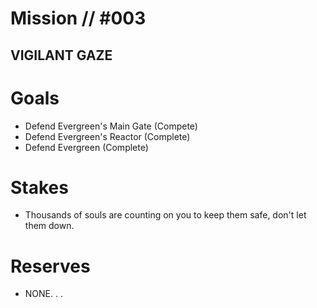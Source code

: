 # Mission // #003
## VIGILANT GAZE

# Goals
- Defend Evergreen's Main Gate (Compete)
- Defend Evergreen's Reactor (Complete)
- Defend Evergreen (Complete)

# Stakes
- Thousands of souls are counting on you to keep them safe, don't let them down.

# Reserves
- NONE. . .
